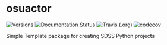 # osuactor

![Versions](https://img.shields.io/badge/python->3.7-blue)
[![Documentation Status](https://readthedocs.org/projects/sdss-osuactor/badge/?version=latest)](https://sdss-osuactor.readthedocs.io/en/latest/?badge=latest)
[![Travis (.org)](https://img.shields.io/travis/sdss/osuactor)](https://travis-ci.org/sdss/osuactor)
[![codecov](https://codecov.io/gh/sdss/osuactor/branch/main/graph/badge.svg)](https://codecov.io/gh/sdss/osuactor)

Simple Template package for creating SDSS Python projects
